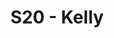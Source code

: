 ---
title: S20 - Kelly
color: Kelly
season: 20
photo: 
captain: Danny Hughes
quarterback: Jim Connolly
members: 
- Tony Britford
- Cameron Burrell
- Paul Guequierre
- Jeff Matarese
- Marek Malysa
- Patrick McIntyre
- Jack Miles
- Matt Nelson
- Patrick Sheeran
- Matt Thorpe
- Joe Walker
---
